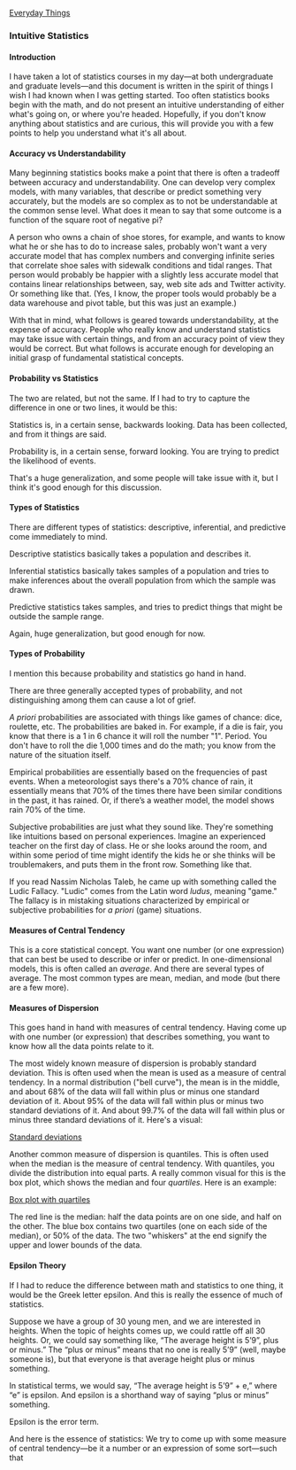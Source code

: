[Everyday Things](https://github.com/vmsmith/EDT/blob/master/README.md)  

### Intuitive Statistics  

#### Introduction  

I have taken a lot of statistics courses in my day—at both undergraduate and graduate levels—and this document is written in the spirit of things I wish I had known when I was getting started. Too often statistics books begin with the math, and do not present an intuitive understanding of either what's going on, or where you're headed. Hopefully, if you don't know anything about statistics and are curious, this will provide you with a few points to help you understand what it's all about.

#### Accuracy vs Understandability  

Many beginning statistics books make a point that there is often a tradeoff between accuracy and understandability. One can develop very complex models, with many variables, that describe or predict something very accurately, but the models are so complex as to not be understandable at the common sense level. What does it mean to say that some outcome is a function of the square root of negative pi? 

A person who owns a chain of shoe stores, for example, and wants to know what he or she has to do to increase sales, probably won't want a very accurate model that has complex numbers and converging infinite series that correlate shoe sales with sidewalk conditions and tidal ranges. That person would probably be happier with a slightly less accurate model that contains linear relationships between, say, web site ads and Twitter activity. Or something like that. (Yes, I know, the proper tools would probably be a data warehouse and pivot table, but this was just an example.)

With that in mind, what follows is geared towards understandability, at the expense of accuracy. People who really know and understand statistics may take issue with certain things, and from an accuracy point of view they would be correct. But what follows is accurate enough for developing an initial grasp of fundamental statistical concepts.

#### Probability vs Statistics  

The two are related, but not the same. If I had to try to capture the difference in one or two lines, it would be this: 

Statistics is, in a certain sense, backwards looking. Data has been collected, and from it things are said.

Probability is, in a certain sense, forward looking. You are trying to predict the likelihood of events.

That's a huge generalization, and some people will take issue with it, but I think it's good enough for this discussion.

#### Types of Statistics  

There are different types of statistics: descriptive, inferential, and predictive come immediately to mind.

Descriptive statistics basically takes a population and describes it.

Inferential statistics basically takes samples of a population and tries to make inferences about the overall population from which the sample was drawn.

Predictive statistics takes samples, and tries to predict things that might be outside the sample range.

Again, huge generalization, but good enough for now.

#### Types of Probability  

I mention this because probability and statistics go hand in hand.

There are three generally accepted types of probability, and not distinguishing among them can cause a lot of grief.

*A priori* probabilities are associated with things like games of chance: dice, roulette, etc. The probabilities are baked in. For example, if a die is fair, you know that there is a 1 in 6 chance it will roll the number "1". Period. You don't have to roll the die 1,000 times and do the math; you know from the nature of the situation itself.

Empirical probabilities are essentially based on the frequencies of past events. When a meteorologist says there's a 70% chance of rain, it essentially means that 70% of the times there have been similar conditions in the past, it has rained. Or, if there’s a weather model, the model shows rain 70% of the time.

Subjective probabilities are just what they sound like. They're something like intuitions based on personal experiences. Imagine an experienced teacher on the first day of class. He or she looks around the room, and within some period of time might identify the kids he or she thinks will be troublemakers, and puts them in the front row. Something like that.

If you read Nassim Nicholas Taleb, he came up with something called the Ludic Fallacy. "Ludic" comes from the Latin word *ludus*, meaning "game." The fallacy is in mistaking situations characterized by empirical or subjective probabilities for *a priori* (game) situations. 

####  Measures of Central Tendency  

This is a core statistical concept. You want one number (or one expression) that can best be used to describe or infer or predict. In one-dimensional models, this is often called an *average*. And there are several types of average. The most common types are mean, median, and mode (but there are a few more).

#### Measures of Dispersion  

This goes hand in hand with measures of central tendency. Having come up with one number (or expression) that describes something, you want to know how all the data points relate to it.

The most widely known measure of dispersion is probably standard deviation. This is often used when the mean is used as a measure of central tendency. In a normal distribution ("bell curve"), the mean is in the middle, and about 68% of the data will fall within plus or minus one standard deviation of it. About 95% of the data will fall within plus or minus two standard deviations of it. And about 99.7% of the data will fall within plus or minus three standard deviations of it. Here's a visual:

[Standard deviations](https://en.wikipedia.org/wiki/Standard_deviation#/media/File:Standard_deviation_diagram.svg)

Another common measure of dispersion is quantiles. This is often used when the median is the measure of central tendency. With quantiles, you divide the distribution into equal parts. A really common visual for this is the box plot, which shows the median and four *quartiles*. Here is an example:

[Box plot with quartiles](https://en.wikipedia.org/wiki/Box_plot#/media/File:No_Outlier.png)

The red line is the median: half the data points are on one side, and half on the other. The blue box contains two quartiles (one on each side of the median), or 50% of the data. The two "whiskers" at the end signify the upper and lower bounds of the data.

#### Epsilon Theory

If I had to reduce the difference between math and statistics to one thing, it would be the Greek letter epsilon. And this is really the essence of much of statistics.

Suppose we have a group of 30 young men, and we are interested in heights. When the topic of heights comes up, we could rattle off all 30 heights. Or, we could say something like, “The average height is 5’9”, plus or minus.”  The “plus or minus” means that no one is really 5’9” (well, maybe someone is), but that everyone is that average height plus or minus something.

In statistical terms, we would say, “The average height is 5’9” + e,” where “e” is epsilon. And epsilon is a shorthand way of saying “plus or minus” something.

Epsilon is the error term. 

And here is the essence of statistics: We try to come up with some measure of central tendency—be it a number or an expression of some sort—such that 
